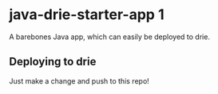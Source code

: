 # java-drie-starter-app 1

A barebones Java app, which can easily be deployed to drie.

## Deploying to drie
Just make a change and push to this repo!
